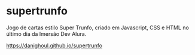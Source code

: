 # supertrunfo
Jogo de cartas estilo Super Trunfo, criado em Javascript, CSS e HTML no último dia da Imersão Dev Alura.

https://danighoul.github.io/supertrunfo
